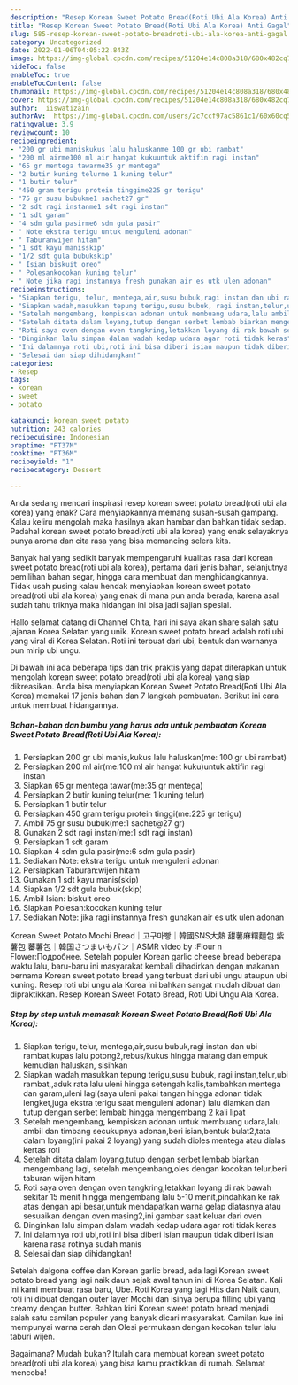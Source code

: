 ```yaml
---
description: "Resep Korean Sweet Potato Bread(Roti Ubi Ala Korea) Anti Gagal"
title: "Resep Korean Sweet Potato Bread(Roti Ubi Ala Korea) Anti Gagal"
slug: 585-resep-korean-sweet-potato-breadroti-ubi-ala-korea-anti-gagal
category: Uncategorized
date: 2022-01-06T04:05:22.843Z
image: https://img-global.cpcdn.com/recipes/51204e14c808a318/680x482cq70/korean-sweet-potato-breadroti-ubi-ala-korea-foto-resep-utama.jpg
hideToc: false
enableToc: true
enableTocContent: false
thumbnail: https://img-global.cpcdn.com/recipes/51204e14c808a318/680x482cq70/korean-sweet-potato-breadroti-ubi-ala-korea-foto-resep-utama.jpg
cover: https://img-global.cpcdn.com/recipes/51204e14c808a318/680x482cq70/korean-sweet-potato-breadroti-ubi-ala-korea-foto-resep-utama.jpg
author:  iiswatizain
authorAv:  https://img-global.cpcdn.com/users/2c7ccf97ac5861c1/60x60cq50/avatar.jpg
ratingvalue: 3.9
reviewcount: 10
recipeingredient:
- "200 gr ubi maniskukus lalu haluskanme 100 gr ubi rambat"
- "200 ml airme100 ml air hangat kukuuntuk aktifin ragi instan"
- "65 gr mentega tawarme35 gr mentega"
- "2 butir kuning telurme 1 kuning telur"
- "1 butir telur"
- "450 gram terigu protein tinggime225 gr terigu"
- "75 gr susu bubukme1 sachet27 gr"
- "2 sdt ragi instanme1 sdt ragi instan"
- "1 sdt garam"
- "4 sdm gula pasirme6 sdm gula pasir"
- " Note ekstra terigu untuk menguleni adonan"
- " Taburanwijen hitam"
- "1 sdt kayu manisskip"
- "1/2 sdt gula bubukskip"
- " Isian biskuit oreo"
- " Polesankocokan kuning telur"
- " Note jika ragi instannya fresh gunakan air es utk ulen adonan"
recipeinstructions:
- "Siapkan terigu, telur, mentega,air,susu bubuk,ragi instan dan ubi rambat,kupas lalu potong2,rebus/kukus hingga matang dan empuk kemudian haluskan, sisihkan"
- "Siapkan wadah,masukkan tepung terigu,susu bubuk, ragi instan,telur,ubi rambat,,aduk rata lalu uleni hingga setengah kalis,tambahkan mentega dan garam,uleni lagi(saya uleni pakai tangan hingga adonan tidak lengket,juga ekstra terigu saat menguleni adonan) lalu diamkan dan tutup dengan serbet lembab hingga mengembang 2 kali lipat"
- "Setelah mengembang, kempiskan adonan untuk membuang udara,lalu ambil dan timbang secukupnya adonan,beri isian,bentuk bulat2,tata dalam loyang(ini pakai 2 loyang) yang sudah dioles mentega atau dialas kertas roti"
- "Setelah ditata dalam loyang,tutup dengan serbet lembab biarkan mengembang lagi, setelah mengembang,oles dengan kocokan telur,beri taburan wijen hitam"
- "Roti saya oven dengan oven tangkring,letakkan loyang di rak bawah sekitar 15 menit hingga mengembang lalu 5-10 menit,pindahkan ke rak atas dengan api besar,untuk mendapatkan warna gelap diatasnya atau sesuaikan dengan oven masing2,ini gambar saat keluar dari oven"
- "Dinginkan lalu simpan dalam wadah kedap udara agar roti tidak keras"
- "Ini dalamnya roti ubi,roti ini bisa diberi isian maupun tidak diberi isian karena rasa rotinya sudah manis"
- "Selesai dan siap dihidangkan!"
categories:
- Resep
tags:
- korean
- sweet
- potato

katakunci: korean sweet potato 
nutrition: 243 calories
recipecuisine: Indonesian
preptime: "PT37M"
cooktime: "PT36M"
recipeyield: "1"
recipecategory: Dessert

---
```



Anda sedang mencari inspirasi resep korean sweet potato bread(roti ubi ala korea) yang enak? Cara menyiapkannya memang susah-susah gampang. Kalau keliru mengolah maka hasilnya akan hambar dan bahkan tidak sedap. Padahal korean sweet potato bread(roti ubi ala korea) yang enak selayaknya punya aroma dan cita rasa yang bisa memancing selera kita.


Banyak hal yang sedikit banyak mempengaruhi kualitas rasa dari korean sweet potato bread(roti ubi ala korea), pertama dari jenis bahan, selanjutnya pemilihan bahan segar, hingga cara membuat dan menghidangkannya. Tidak usah pusing kalau hendak menyiapkan korean sweet potato bread(roti ubi ala korea) yang enak di mana pun anda berada, karena asal sudah tahu triknya maka hidangan ini bisa jadi sajian spesial.

Hallo selamat datang di Channel Chita, hari ini saya akan share salah satu jajanan Korea Selatan yang unik. Korean sweet potato bread adalah roti ubi yang viral di Korea Selatan. Roti ini terbuat dari ubi, bentuk dan warnanya pun mirip ubi ungu.


Di bawah ini ada beberapa tips dan trik praktis yang dapat diterapkan untuk mengolah korean sweet potato bread(roti ubi ala korea) yang siap dikreasikan. Anda bisa menyiapkan Korean Sweet Potato Bread(Roti Ubi Ala Korea) memakai 17 jenis bahan dan 7 langkah pembuatan. Berikut ini cara untuk membuat hidangannya.

<!--inarticleads1-->

##### Bahan-bahan dan bumbu yang harus ada untuk pembuatan Korean Sweet Potato Bread(Roti Ubi Ala Korea):

1. Persiapkan 200 gr ubi manis,kukus lalu haluskan(me: 100 gr ubi rambat)
1. Persiapkan 200 ml air(me:100 ml air hangat kuku)untuk aktifin ragi instan
1. Siapkan 65 gr mentega tawar(me:35 gr mentega)
1. Persiapkan 2 butir kuning telur(me: 1 kuning telur)
1. Persiapkan 1 butir telur
1. Persiapkan 450 gram terigu protein tinggi(me:225 gr terigu)
1. Ambil 75 gr susu bubuk(me:1 sachet@27 gr)
1. Gunakan 2 sdt ragi instan(me:1 sdt ragi instan)
1. Persiapkan 1 sdt garam
1. Siapkan 4 sdm gula pasir(me:6 sdm gula pasir)
1. Sediakan  Note: ekstra terigu untuk menguleni adonan
1. Persiapkan  Taburan:wijen hitam
1. Gunakan 1 sdt kayu manis(skip)
1. Siapkan 1/2 sdt gula bubuk(skip)
1. Ambil  Isian: biskuit oreo
1. Siapkan  Polesan:kocokan kuning telur
1. Sediakan  Note: jika ragi instannya fresh gunakan air es utk ulen adonan


Korean Sweet Potato Mochi Bread｜고구마빵｜韓國SNS大熱 甜薯麻糬麵包 紫薯包 蕃薯包｜韓国さつまいもパン｜ASMR video by :Flour n Flower:Подробнее. Setelah populer Korean garlic cheese bread beberapa waktu lalu, baru-baru ini masyarakat kembali dihadirkan dengan makanan bernama Korean sweet potato bread yang terbuat dari ubi ungu ataupun ubi kuning. Resep roti ubi ungu ala Korea ini bahkan sangat mudah dibuat dan dipraktikkan. Resep Korean Sweet Potato Bread, Roti Ubi Ungu Ala Korea. 

<!--inarticleads2-->

##### Step by step untuk memasak Korean Sweet Potato Bread(Roti Ubi Ala Korea):

1. Siapkan terigu, telur, mentega,air,susu bubuk,ragi instan dan ubi rambat,kupas lalu potong2,rebus/kukus hingga matang dan empuk kemudian haluskan, sisihkan
1. Siapkan wadah,masukkan tepung terigu,susu bubuk, ragi instan,telur,ubi rambat,,aduk rata lalu uleni hingga setengah kalis,tambahkan mentega dan garam,uleni lagi(saya uleni pakai tangan hingga adonan tidak lengket,juga ekstra terigu saat menguleni adonan) lalu diamkan dan tutup dengan serbet lembab hingga mengembang 2 kali lipat
1. Setelah mengembang, kempiskan adonan untuk membuang udara,lalu ambil dan timbang secukupnya adonan,beri isian,bentuk bulat2,tata dalam loyang(ini pakai 2 loyang) yang sudah dioles mentega atau dialas kertas roti
1. Setelah ditata dalam loyang,tutup dengan serbet lembab biarkan mengembang lagi, setelah mengembang,oles dengan kocokan telur,beri taburan wijen hitam
1. Roti saya oven dengan oven tangkring,letakkan loyang di rak bawah sekitar 15 menit hingga mengembang lalu 5-10 menit,pindahkan ke rak atas dengan api besar,untuk mendapatkan warna gelap diatasnya atau sesuaikan dengan oven masing2,ini gambar saat keluar dari oven
1. Dinginkan lalu simpan dalam wadah kedap udara agar roti tidak keras
1. Ini dalamnya roti ubi,roti ini bisa diberi isian maupun tidak diberi isian karena rasa rotinya sudah manis
1. Selesai dan siap dihidangkan!

Setelah dalgona coffee dan Korean garlic bread, ada lagi Korean sweet potato bread yang lagi naik daun sejak awal tahun ini di Korea Selatan. Kali ini kami membuat rasa baru, Ube. Roti Korea yang lagi Hits dan Naik daun, roti ini dibuat dengan outer layer Mochi dan isinya berupa filling ubi yang creamy dengan butter. Bahkan kini Korean sweet potato bread menjadi salah satu camilan populer yang banyak dicari masyarakat. Camilan kue ini mempunyai warna cerah dan Olesi permukaan dengan kocokan telur lalu taburi wijen. 

Bagaimana? Mudah bukan? Itulah cara membuat korean sweet potato bread(roti ubi ala korea) yang bisa kamu praktikkan di rumah. Selamat mencoba!
